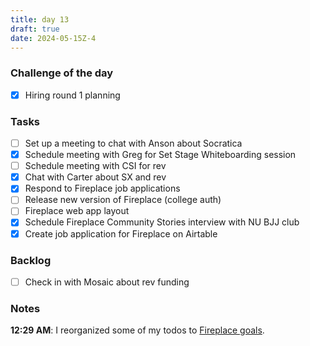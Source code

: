 ```yaml
---
title: day 13
draft: true
date: 2024-05-15Z-4
---
```


### Challenge of the day

- [x] Hiring round 1 planning

### Tasks

- [ ] Set up a meeting to chat with Anson about Socratica
- [x] Schedule meeting with Greg for Set Stage Whiteboarding session
- [ ] Schedule meeting with CSI for rev
- [x] Chat with Carter about SX and rev
- [x] Respond to Fireplace job applications
- [ ] Release new version of Fireplace (college auth)
- [ ] Fireplace web app layout
- [x] Schedule Fireplace Community Stories interview with NU BJJ club
- [x] Create job application for Fireplace on Airtable

### Backlog

- [ ] Check in with Mosaic about rev funding

### Notes

**12:29 AM**: I reorganized some of my todos to [Fireplace goals](/goals/fireplace).
